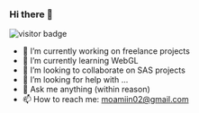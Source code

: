 ### Hi there 👋
![visitor badge](https://visitor-badge.glitch.me/badge?page_id=${Amiinoz}.${[your.repo.id](https://github.com/Amiinoz/Amiinoz)})

- 🔭 I’m currently working on freelance projects
- 🌱 I’m currently learning WebGL 
- 👯 I’m looking to collaborate on SAS projects 
- 🤔 I’m looking for help with ...
- 💬 Ask me anything (within reason)
- 📫 How to reach me: moamiin02@gmail.com
  


